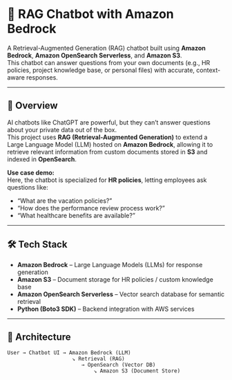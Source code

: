 # 🤖 RAG Chatbot with Amazon Bedrock

A Retrieval-Augmented Generation (RAG) chatbot built using **Amazon Bedrock**, **Amazon OpenSearch Serverless**, and **Amazon S3**.  
This chatbot can answer questions from your own documents (e.g., HR policies, project knowledge base, or personal files) with accurate, context-aware responses.

---

## 🚀 Overview
AI chatbots like ChatGPT are powerful, but they can’t answer questions about your private data out of the box.  
This project uses **RAG (Retrieval-Augmented Generation)** to extend a Large Language Model (LLM) hosted on **Amazon Bedrock**, allowing it to retrieve relevant information from custom documents stored in **S3** and indexed in **OpenSearch**.

**Use case demo:**  
Here, the chatbot is specialized for **HR policies**, letting employees ask questions like:  
- “What are the vacation policies?”  
- “How does the performance review process work?”  
- “What healthcare benefits are available?”  

---

## 🛠️ Tech Stack
- **Amazon Bedrock** – Large Language Models (LLMs) for response generation  
- **Amazon S3** – Document storage for HR policies / custom knowledge base  
- **Amazon OpenSearch Serverless** – Vector search database for semantic retrieval  
- **Python (Boto3 SDK)** – Backend integration with AWS services  

---

## 🔄 Architecture

```text
User → Chatbot UI → Amazon Bedrock (LLM)
                     ↘ Retrieval (RAG)
                        → OpenSearch (Vector DB)
                            ↘ Amazon S3 (Document Store)

